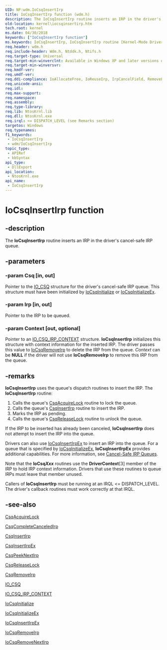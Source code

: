 ```yaml
---
UID: NF:wdm.IoCsqInsertIrp
title: IoCsqInsertIrp function (wdm.h)
description: The IoCsqInsertIrp routine inserts an IRP in the driver's cancel-safe IRP queue.
old-location: kernel\iocsqinsertirp.htm
tech.root: kernel
ms.date: 04/30/2018
keywords: ["IoCsqInsertIrp function"]
ms.keywords: IoCsqInsertIrp, IoCsqInsertIrp routine [Kernel-Mode Driver Architecture], k104_cecd79a7-3c42-45a2-99f7-54ca2a3e0358.xml, kernel.iocsqinsertirp, wdm/IoCsqInsertIrp
req.header: wdm.h
req.include-header: Wdm.h, Ntddk.h, Ntifs.h
req.target-type: Universal
req.target-min-winverclnt: Available in Windows XP and later versions of Windows. Drivers that must also work in Windows 2000 and Windows 98/Me can instead link to Csq.lib to use the routine.
req.target-min-winversvr: 
req.kmdf-ver: 
req.umdf-ver: 
req.ddi-compliance: IoAllocateFree, IoReuseIrp, IrpCancelField, RemoveLockCheck, RemoveLockForward, RemoveLockForward2, RemoveLockForwardDeviceControl, RemoveLockForwardDeviceControl2, RemoveLockForwardDeviceControlInternal, RemoveLockForwardDeviceControlInternal2, RemoveLockForwardRead, RemoveLockForwardRead2, RemoveLockForwardWrite, RemoveLockForwardWrite2, RemoveLockReleaseCleanup, RemoveLockReleaseClose, RemoveLockReleaseCreate, RemoveLockReleaseDeviceControl, RemoveLockReleaseInternalDeviceControl, RemoveLockReleasePower, RemoveLockReleaseRead, RemoveLockReleaseShutdown, RemoveLockReleaseSystemControl, RemoveLockReleaseWrite
req.unicode-ansi: 
req.idl: 
req.max-support: 
req.namespace: 
req.assembly: 
req.type-library: 
req.lib: NtosKrnl.lib
req.dll: NtosKrnl.exe
req.irql: <= DISPATCH_LEVEL (see Remarks section)
targetos: Windows
req.typenames: 
f1_keywords:
 - IoCsqInsertIrp
 - wdm/IoCsqInsertIrp
topic_type:
 - APIRef
 - kbSyntax
api_type:
 - DllExport
api_location:
 - NtosKrnl.exe
api_name:
 - IoCsqInsertIrp
---
```


# IoCsqInsertIrp function


## -description

The <b>IoCsqInsertIrp</b> routine inserts an IRP in the driver's cancel-safe IRP queue.

## -parameters

### -param Csq [in, out]


Pointer to the <a href="/windows-hardware/drivers/kernel/eprocess">IO_CSQ</a> structure for the driver's cancel-safe IRP queue. This structure must have been initialized by <a href="/windows-hardware/drivers/ddi/wdm/nf-wdm-iocsqinitialize">IoCsqInitialize</a> or <a href="/windows-hardware/drivers/ddi/wdm/nf-wdm-iocsqinitializeex">IoCsqInitializeEx</a>.

### -param Irp [in, out]


Pointer to the IRP to be queued.

### -param Context [out, optional]


Pointer to an <a href="/windows-hardware/drivers/kernel/eprocess">IO_CSQ_IRP_CONTEXT</a> structure. <b>IoCsqInsertIrp</b> initializes this structure with context information for the inserted IRP. The driver passes this value to <a href="/windows-hardware/drivers/ddi/wdm/nf-wdm-iocsqremoveirp">IoCsqRemoveIrp</a> to delete the IRP from the queue. <i>Context</i> can be <b>NULL</b> if the driver will not use <b>IoCsqRemoveIrp</b> to remove this IRP from the queue.

## -remarks

<b>IoCsqInsertIrp</b> uses the queue's dispatch routines to insert the IRP. The <b>IoCsqInsertIrp</b> routine:

<ol>
<li>
Calls the queue's <a href="/windows-hardware/drivers/ddi/wdm/nc-wdm-io_csq_acquire_lock">CsqAcquireLock</a> routine to lock the queue.

</li>
<li>
Calls the queue's <a href="/windows-hardware/drivers/ddi/wdm/nc-wdm-io_csq_insert_irp">CsqInsertIrp</a> routine to insert the IRP.

</li>
<li>
Marks the IRP as pending.

</li>
<li>
Calls the queue's <a href="/windows-hardware/drivers/ddi/wdm/nc-wdm-io_csq_release_lock">CsqReleaseLock</a> routine to unlock the queue.

</li>
</ol>
If the IRP to be inserted has already been canceled, <b>IoCsqInsertIrp</b> does not attempt to insert the IRP into the queue.

Drivers can also use <a href="/windows-hardware/drivers/ddi/wdm/nf-wdm-iocsqinsertirpex">IoCsqInsertIrpEx</a> to insert an IRP into the queue. For a queue that is specified by <a href="/windows-hardware/drivers/ddi/wdm/nf-wdm-iocsqinitializeex">IoCsqInitializeEx</a>, <b>IoCsqInsertIrpEx</b> provides additional capabilities. For more information, see <a href="/windows-hardware/drivers/kernel/cancel-safe-irp-queues">Cancel-Safe IRP Queues</a>.

Note that the <b>IoCsq<i>Xxx</i></b> routines use the <b>DriverContext</b>[3] member of the IRP to hold IRP context information. Drivers that use these routines to queue IRPs must leave that member unused.

Callers of <b>IoCsqInsertIrp</b> must be running at an IRQL <= DISPATCH_LEVEL. The driver's callback routines must work correctly at that IRQL.

## -see-also

<a href="/windows-hardware/drivers/ddi/wdm/nc-wdm-io_csq_acquire_lock">CsqAcquireLock</a>



<a href="/windows-hardware/drivers/ddi/wdm/nc-wdm-io_csq_complete_canceled_irp">CsqCompleteCanceledIrp</a>



<a href="/windows-hardware/drivers/ddi/wdm/nc-wdm-io_csq_insert_irp">CsqInsertIrp</a>



<a href="/windows-hardware/drivers/ddi/wdm/nc-wdm-io_csq_insert_irp_ex">CsqInsertIrpEx</a>



<a href="/windows-hardware/drivers/ddi/wdm/nc-wdm-io_csq_peek_next_irp">CsqPeekNextIrp</a>



<a href="/windows-hardware/drivers/ddi/wdm/nc-wdm-io_csq_release_lock">CsqReleaseLock</a>



<a href="/windows-hardware/drivers/ddi/wdm/nc-wdm-io_csq_remove_irp">CsqRemoveIrp</a>



<a href="/windows-hardware/drivers/kernel/eprocess">IO_CSQ</a>



<a href="/windows-hardware/drivers/kernel/eprocess">IO_CSQ_IRP_CONTEXT</a>



<a href="/windows-hardware/drivers/ddi/wdm/nf-wdm-iocsqinitialize">IoCsqInitialize</a>



<a href="/windows-hardware/drivers/ddi/wdm/nf-wdm-iocsqinitializeex">IoCsqInitializeEx</a>



<a href="/windows-hardware/drivers/ddi/wdm/nf-wdm-iocsqinsertirpex">IoCsqInsertIrpEx</a>



<a href="/windows-hardware/drivers/ddi/wdm/nf-wdm-iocsqremoveirp">IoCsqRemoveIrp</a>



<a href="/windows-hardware/drivers/ddi/wdm/nf-wdm-iocsqremovenextirp">IoCsqRemoveNextIrp</a>
